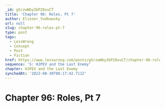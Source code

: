```yaml
---
_id: gSrzwWby3bP28vuCT
title: 'Chapter 96: Roles, Pt 7'
author: Eliezer_Yudkowsky
url: null
slug: chapter-96-roles-pt-7
type: post
tags:
  - LessWrong
  - Concept
  - Post
  - Fiction
href: https://www.lesswrong.com/posts/gSrzwWby3bP28vuCT/chapter-96-roles-pt-7
sequence: '5: HJPEV and the Last Enemy'
chapter: HJPEV and the Last Enemy
synchedAt: '2022-08-30T08:17:42.711Z'
---
```

# Chapter 96: Roles, Pt 7

